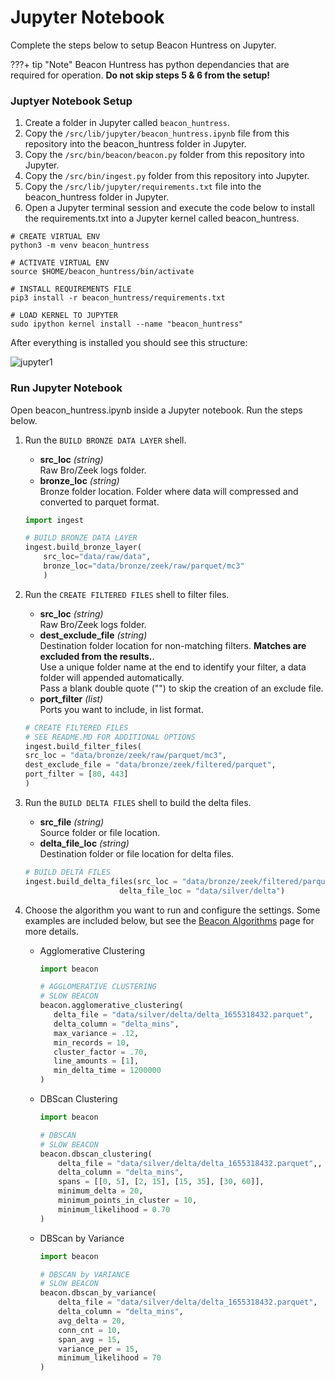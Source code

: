# <a name="jupyter"></a>**Jupyter Notebook**

Complete the steps below to setup Beacon Huntress on Jupyter.

???+ tip "Note"
    Beacon Huntress has python dependancies that are required for operation. **Do not skip steps 5 & 6 from the setup!**

### <a name="setup"></a>**Juptyer Notebook Setup**

1. Create a folder in Jupyter called `beacon_huntress`.<br>
2. Copy the `/src/lib/jupyter/beacon_huntress.ipynb` file from this repository into the beacon_huntress folder in Jupyter.<br>
3. Copy the `/src/bin/beacon/beacon.py` folder from this repository into Jupyter.<br>
4. Copy the `/src/bin/ingest.py` folder from this repository into Jupyter.<br>
5. Copy the `/src/lib/jupyter/requirements.txt` file into the beacon_huntress folder in Jupyter.<br>
6. Open a Jupyter terminal session and execute the code below to install the requirements.txt into a Jupyter kernel called beacon_huntress.<br>

```shell
# CREATE VIRTUAL ENV
python3 -m venv beacon_huntress

# ACTIVATE VIRTUAL ENV
source $HOME/beacon_huntress/bin/activate

# INSTALL REQUIREMENTS FILE
pip3 install -r beacon_huntress/requirements.txt

# LOAD KERNEL TO JUPYTER
sudo ipython kernel install --name "beacon_huntress"
```

After everything is installed you should see this structure:

![jupyter1](../images/jupyter_1.png)

### <a name="jupyter_run"></a>**Run Jupyter Notebook**

Open beacon_huntress.ipynb inside a Jupyter notebook. Run the steps below.

1. Run the `BUILD BRONZE DATA LAYER` shell.

   - **src_loc** <i>(string) </i><br>
     Raw Bro/Zeek logs folder.
   - **bronze_loc** <i>(string)</i><br>
     Bronze folder location. Folder where data will compressed and converted to parquet format.

   ```python
   import ingest

   # BUILD BRONZE DATA LAYER
   ingest.build_bronze_layer(
       src_loc="data/raw/data",
       bronze_loc="data/bronze/zeek/raw/parquet/mc3"
       )
   ```

2. Run the `CREATE FILTERED FILES` shell to filter files.

   - **src_loc** <i>(string)</i><br>
     Raw Bro/Zeek logs folder.
   - **dest_exclude_file** <i>(string)</i><br>
     Destination folder location for non-matching filters. **Matches are excluded from the results.**.<br>
     Use a unique folder name at the end to identify your filter, a data folder will appended automatically.<br>
     Pass a blank double quote ("") to skip the creation of an exclude file.<br>
   - **port_filter** <i>(list)</i><br>
     Ports you want to include, in list format.

   ```python
   # CREATE FILTERED FILES
   # SEE README.MD FOR ADDITIONAL OPTIONS
   ingest.build_filter_files(
   src_loc = "data/bronze/zeek/raw/parquet/mc3",
   dest_exclude_file = "data/bronze/zeek/filtered/parquet",
   port_filter = [80, 443]
   )
   ```

3. Run the `BUILD DELTA FILES` shell to build the delta files.

   - **src_file** <i>(string)</i><br>
     Source folder or file location.<br>
   - **delta_file_loc** <i>(string)</i><br>
     Destination folder or file location for delta files.<br>

   ```python
   # BUILD DELTA FILES
   ingest.build_delta_files(src_loc = "data/bronze/zeek/filtered/parquet",
                        delta_file_loc = "data/silver/delta")
   ```

4. Choose the algorithm you want to run and configure the settings. Some examples are included below, but see the [Beacon Algorithms](../algorithms) page for more details.

   - Agglomerative Clustering

     ```python
     import beacon

     # AGGLOMERATIVE CLUSTERING
     # SLOW BEACON
     beacon.agglomerative_clustering(
        delta_file = "data/silver/delta/delta_1655318432.parquet",
        delta_column = "delta_mins",
        max_variance = .12,
        min_records = 10,
        cluster_factor = .70,
        line_amounts = [1],
        min_delta_time = 1200000
     )
     ```

   - DBScan Clustering

     ```python
     import beacon

     # DBSCAN
     # SLOW BEACON
     beacon.dbscan_clustering(
         delta_file = "data/silver/delta/delta_1655318432.parquet",,
         delta_column = "delta_mins",
         spans = [[0, 5], [2, 15], [15, 35], [30, 60]],
         minimum_delta = 20,
         minimum_points_in_cluster = 10,
         minimum_likelihood = 0.70
     )
     ```

   - DBScan by Variance

     ```python
     import beacon

     # DBSCAN by VARIANCE
     # SLOW BEACON
     beacon.dbscan_by_variance(
         delta_file = "data/silver/delta/delta_1655318432.parquet",
         delta_column = "delta_mins",
         avg_delta = 20,
         conn_cnt = 10,
         span_avg = 15,
         variance_per = 15,
         minimum_likelihood = 70
     )
     ```
